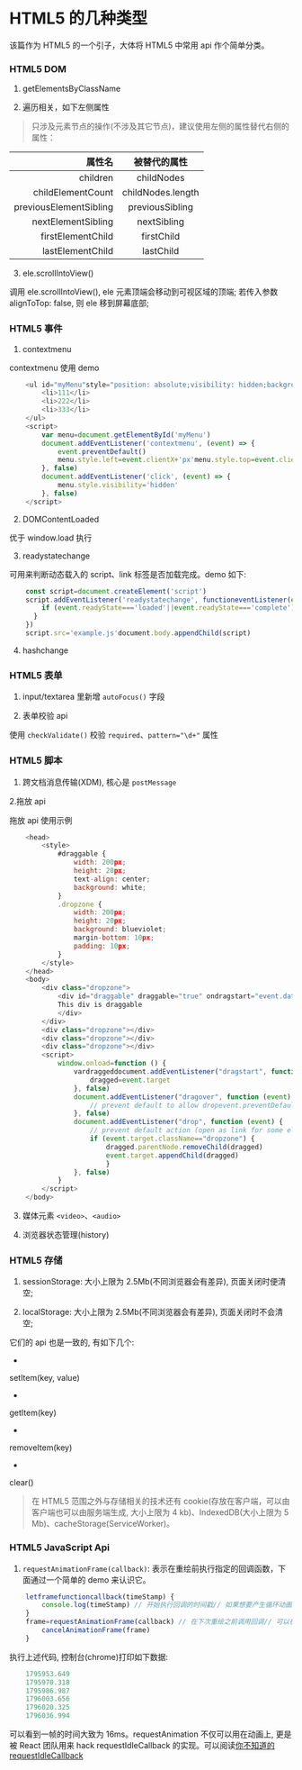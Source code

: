 # HTML5 的几种类型

该篇作为 HTML5 的一个引子，大体将 HTML5 中常用 api 作个简单分类。

### HTML5 DOM

1. getElementsByClassName

2. 遍历相关，如下左侧属性

> 只涉及元素节点的操作(不涉及其它节点)，建议使用左侧的属性替代右侧的属性：

|                 属性名 |   被替代的属性    |
| ---------------------: | :---------------: |
|               children |    childNodes     |
|      childElementCount | childNodes.length |
| previousElementSibling |  previousSibling  |
|     nextElementSibling |    nextSibling    |
|      firstElementChild |    firstChild     |
|       lastElementChild |     lastChild     |

3. ele.scrollIntoView()

调用 ele.scrollIntoView(), ele 元素顶端会移动到可视区域的顶端; 若传入参数 alignToTop: false, 则 ele 移到屏幕底部;

### HTML5 事件

1. contextmenu

contextmenu 使用 demo

```js
    <ul id="myMenu"style="position: absolute;visibility: hidden;background-color: silver">
        <li>111</li>
        <li>222</li>
        <li>333</li>
    </ul>
    <script>
        var menu=document.getElementById('myMenu')
        document.addEventListener('contextmenu', (event) => {
            event.preventDefault()
            menu.style.left=event.clientX+'px'menu.style.top=event.clientY+'px'menu.style.visibility='visible'
        }, false)
        document.addEventListener('click', (event) => {
            menu.style.visibility='hidden'
        }, false)
    </script>
```

2. DOMContentLoaded

优于 window.load 执行

3. readystatechange

可用来判断动态载入的 script、link 标签是否加载完成。demo 如下:

```js
    const script=document.createElement('script')
    script.addEventListener('readystatechange', functioneventListener(event) {
        if (event.readyState==='loaded'||event.readyState==='complete') { // hack 的手段，浏览器自身的问题script.removeEventListener('readystatechange', eventListener)
      }
    })
    script.src='example.js'document.body.appendChild(script)
```

4. hashchange

### HTML5 表单

1. input/textarea 里新增 `autoFocus()` 字段

2. 表单校验 api

使用 `checkValidate()` 校验 `required`、`pattern="\d+"` 属性

### HTML5 脚本

1. 跨文档消息传输(XDM), 核心是 `postMessage`

2.拖放 api

拖放 api 使用示例

```js
    <head>
        <style>
            #draggable {
                width: 200px;
                height: 20px;
                text-align: center;
                background: white;
            }
            .dropzone {
                width: 200px;
                height: 20px;
                background: blueviolet;
                margin-bottom: 10px;
                padding: 10px;
            }
        </style>
    </head>
    <body>
        <div class="dropzone">
            <div id="draggable" draggable="true" ondragstart="event.dataTransfer.setData('text/plain',null)">
            This div is draggable
            </div>
        </div>
        <div class="dropzone"></div>
        <div class="dropzone"></div>
        <div class="dropzone"></div>
        <script>
            window.onload=function () {
                vardraggeddocument.addEventListener("dragstart", function (event) {
                    dragged=event.target
                }, false)
                document.addEventListener("dragover", function (event) {
                    // prevent default to allow dropevent.preventDefault()
                }, false)
                document.addEventListener("drop", function (event) {
                    // prevent default action (open as link for some elements)event.preventDefault()
                    if (event.target.className=="dropzone") {
                        dragged.parentNode.removeChild(dragged)
                        event.target.appendChild(dragged)
                        }
                }, false)
            }
        </script>
    </body>
```

3. 媒体元素 `<video>`、`<audio>`

4. 浏览器状态管理(history)

### HTML5 存储

1. sessionStorage: 大小上限为 2.5Mb(不同浏览器会有差异), 页面关闭时便清空;

2. localStorage: 大小上限为 2.5Mb(不同浏览器会有差异), 页面关闭时不会清空;

它们的 api 也是一致的, 有如下几个:

-
setItem(key, value)

-
getItem(key)

-
removeItem(key)

-
clear()

> 在 HTML5 范围之外与存储相关的技术还有 cookie(存放在客户端，可以由客户端也可以由服务端生成, 大小上限为 4 kb)、IndexedDB(大小上限为 5 Mb)、cacheStorage(ServiceWorker)。

### HTML5 JavaScript Api

1. `requestAnimationFrame(callback)`: 表示在重绘前执行指定的回调函数，下面通过一个简单的 demo 来认识它。

```js
    letframefunctioncallback(timeStamp) {
        console.log(timeStamp) // 开始执行回调的时间戳// 如果想要产生循环动画的效果, 需在回调函数中再次调用 requestAnimationFrame()requestAnimationFrame(callback)
    }
    frame=requestAnimationFrame(callback) // 在下次重绘之前调用回调// 可以在销毁期的生命周期函数中执行以下函数 componentWillUnMount() {
        cancelAnimationFrame(frame)
    }
```

执行上述代码, 控制台(chrome)打印如下数据:
```js
    1795953.649
    1795970.318
    1795986.987
    1796003.656
    1796020.325
    1796036.994
```
可以看到一帧的时间大致为 16ms。requestAnimation 不仅可以用在动画上, 更是被 React 团队用来 hack requestIdleCallback 的实现。可以阅读[你不知道的 requestIdleCallback](https://github.com/MuYunyun/blog/blob/master/React/requestIdleCallback.md)
